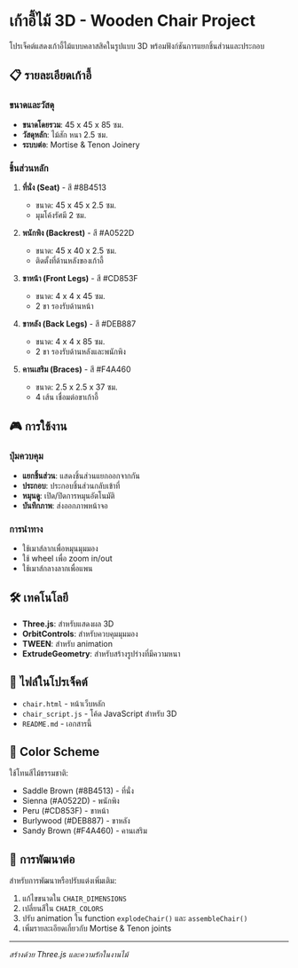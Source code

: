 # เก้าอี้ไม้ 3D - Wooden Chair Project

โปรเจ็คต์แสดงเก้าอี้ไม้แบบคลาสสิคในรูปแบบ 3D พร้อมฟังก์ชันการแยกชิ้นส่วนและประกอบ

## 📋 รายละเอียดเก้าอี้

### ขนาดและวัสดุ
- **ขนาดโดยรวม**: 45 x 45 x 85 ซม.
- **วัสดุหลัก**: ไม้สัก หนา 2.5 ซม.
- **ระบบต่อ**: Mortise & Tenon Joinery

### ชิ้นส่วนหลัก
1. **ที่นั่ง (Seat)** - สี #8B4513
   - ขนาด: 45 x 45 x 2.5 ซม.
   - มุมโค้งรัศมี 2 ซม.

2. **พนักพิง (Backrest)** - สี #A0522D
   - ขนาด: 45 x 40 x 2.5 ซม.
   - ติดตั้งที่ด้านหลังของเก้าอี้

3. **ขาหน้า (Front Legs)** - สี #CD853F
   - ขนาด: 4 x 4 x 45 ซม.
   - 2 ขา รองรับด้านหน้า

4. **ขาหลัง (Back Legs)** - สี #DEB887
   - ขนาด: 4 x 4 x 85 ซม.
   - 2 ขา รองรับด้านหลังและพนักพิง

5. **คานเสริม (Braces)** - สี #F4A460
   - ขนาด: 2.5 x 2.5 x 37 ซม.
   - 4 เส้น เชื่อมต่อขาเก้าอี้

## 🎮 การใช้งาน

### ปุ่มควบคุม
- **แยกชิ้นส่วน**: แสดงชิ้นส่วนแยกออกจากกัน
- **ประกอบ**: ประกอบชิ้นส่วนกลับเข้าที่
- **หมุนดู**: เปิด/ปิดการหมุนอัตโนมัติ
- **บันทึกภาพ**: ส่งออกภาพหน้าจอ

### การนำทาง
- ใช้เมาส์ลากเพื่อหมุนมุมมอง
- ใช้ wheel เพื่อ zoom in/out
- ใช้เมาส์กลางลากเพื่อแพน

## 🛠 เทคโนโลยี

- **Three.js**: สำหรับแสดงผล 3D
- **OrbitControls**: สำหรับควบคุมมุมมอง
- **TWEEN**: สำหรับ animation
- **ExtrudeGeometry**: สำหรับสร้างรูปร่างที่มีความหนา

## 📁 ไฟล์ในโปรเจ็คต์

- `chair.html` - หน้าเว็บหลัก
- `chair_script.js` - โค้ด JavaScript สำหรับ 3D
- `README.md` - เอกสารนี้

## 🎨 Color Scheme

ใช้โทนสีไม้ธรรมชาติ:
- Saddle Brown (#8B4513) - ที่นั่ง
- Sienna (#A0522D) - พนักพิง  
- Peru (#CD853F) - ขาหน้า
- Burlywood (#DEB887) - ขาหลัง
- Sandy Brown (#F4A460) - คานเสริม

## 🔧 การพัฒนาต่อ

สำหรับการพัฒนาหรือปรับแต่งเพิ่มเติม:
1. แก้ไขขนาดใน `CHAIR_DIMENSIONS`
2. เปลี่ยนสีใน `CHAIR_COLORS`
3. ปรับ animation ใน function `explodeChair()` และ `assembleChair()`
4. เพิ่มรายละเอียดเกี่ยวกับ Mortise & Tenon joints

---
*สร้างด้วย Three.js และความรักในงานไม้*
